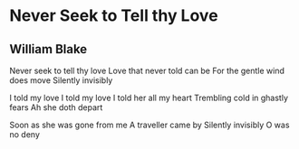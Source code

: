 # Never Seek to Tell thy Love
## William Blake
Never seek to tell thy love
Love that never told can be
For the gentle wind does move
Silently invisibly

I told my love I told my love
I told her all my heart
Trembling cold in ghastly fears
Ah she doth depart

Soon as she was gone from me
A traveller came by
Silently invisibly
O was no deny